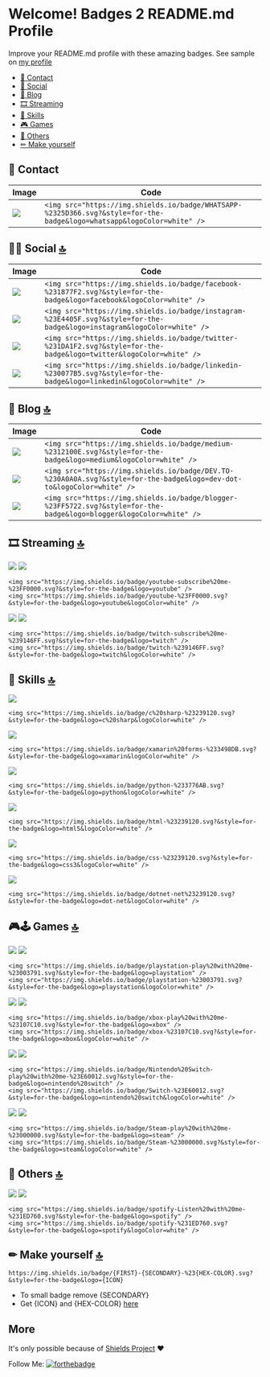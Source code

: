 # Welcome! Badges 2 README.md Profile 

Improve your README.md profile with these amazing badges. See sample on [my profile](https://github.com/alexandresanlim)

- [📱 Contact](#-contact-)
- [👨 Social](#-social-)
- [📝 Blog](#-blog-)
- [🎞 Streaming](#-streaming-)
- [🚀 Skills](#-skills-)
- [🎮 Games](#-games-)
- [🐸 Others](#-others-)
- [✏ Make yourself](#-make-yourself-)

## 📱 Contact


Image | Code
------------ | -------------
<img src="https://img.shields.io/badge/WHATSAPP-%2325D366.svg?&style=for-the-badge&logo=whatsapp&logoColor=white" /> | ```<img src="https://img.shields.io/badge/WHATSAPP-%2325D366.svg?&style=for-the-badge&logo=whatsapp&logoColor=white" /> ```


## 👨👩 Social [🔝](#welcome-badges-2-readmemd-profile)

Image | Code
------------ | -------------
<img src="https://img.shields.io/badge/facebook-%231877F2.svg?&style=for-the-badge&logo=facebook&logoColor=white" /> | ```<img src="https://img.shields.io/badge/facebook-%231877F2.svg?&style=for-the-badge&logo=facebook&logoColor=white" />```
<img src="https://img.shields.io/badge/instagram-%23E4405F.svg?&style=for-the-badge&logo=instagram&logoColor=white" /> | ```<img src="https://img.shields.io/badge/instagram-%23E4405F.svg?&style=for-the-badge&logo=instagram&logoColor=white" /> ```
<img src="https://img.shields.io/badge/twitter-%231DA1F2.svg?&style=for-the-badge&logo=twitter&logoColor=white" /> | ```<img src="https://img.shields.io/badge/twitter-%231DA1F2.svg?&style=for-the-badge&logo=twitter&logoColor=white" /> ```
<img src="https://img.shields.io/badge/linkedin-%230077B5.svg?&style=for-the-badge&logo=linkedin&logoColor=white" /> | ```<img src="https://img.shields.io/badge/linkedin-%230077B5.svg?&style=for-the-badge&logo=linkedin&logoColor=white" /> ```


## 📝 Blog [🔝](#welcome-badges-2-readmemd-profile)

Image | Code
------------ | -------------
<img src="https://img.shields.io/badge/medium-%2312100E.svg?&style=for-the-badge&logo=medium&logoColor=white" /> | ``` <img src="https://img.shields.io/badge/medium-%2312100E.svg?&style=for-the-badge&logo=medium&logoColor=white" /> ```
<img src="https://img.shields.io/badge/DEV.TO-%230A0A0A.svg?&style=for-the-badge&logo=dev-dot-to&logoColor=white" /> | ```<img src="https://img.shields.io/badge/DEV.TO-%230A0A0A.svg?&style=for-the-badge&logo=dev-dot-to&logoColor=white" /> ```
<img src="https://img.shields.io/badge/blogger-%23FF5722.svg?&style=for-the-badge&logo=blogger&logoColor=white" /> | ```<img src="https://img.shields.io/badge/blogger-%23FF5722.svg?&style=for-the-badge&logo=blogger&logoColor=white" /> ```

## 🎞 Streaming [🔝](#welcome-badges-2-readmemd-profile)

<img src="https://img.shields.io/badge/youtube-subscribe%20me-%23FF0000.svg?&style=for-the-badge&logo=youtube" /> <img src="https://img.shields.io/badge/youtube-%23FF0000.svg?&style=for-the-badge&logo=youtube&logoColor=white" />

```
<img src="https://img.shields.io/badge/youtube-subscribe%20me-%23FF0000.svg?&style=for-the-badge&logo=youtube" /> 
<img src="https://img.shields.io/badge/youtube-%23FF0000.svg?&style=for-the-badge&logo=youtube&logoColor=white" />
```

<img src="https://img.shields.io/badge/twitch-subscribe%20me-%239146FF.svg?&style=for-the-badge&logo=twitch" /> <img src="https://img.shields.io/badge/twitch-%239146FF.svg?&style=for-the-badge&logo=twitch&logoColor=white" />

```
<img src="https://img.shields.io/badge/twitch-subscribe%20me-%239146FF.svg?&style=for-the-badge&logo=twitch" /> 
<img src="https://img.shields.io/badge/twitch-%239146FF.svg?&style=for-the-badge&logo=twitch&logoColor=white" />
```

## 🚀 Skills [🔝](#welcome-badges-2-readmemd-profile)

<img src="https://img.shields.io/badge/c%20sharp-%23239120.svg?&style=for-the-badge&logo=c%20sharp&logoColor=white" />

```
<img src="https://img.shields.io/badge/c%20sharp-%23239120.svg?&style=for-the-badge&logo=c%20sharp&logoColor=white" />
```

<img src="https://img.shields.io/badge/xamarin%20forms-%233498DB.svg?&style=for-the-badge&logo=xamarin&logoColor=white" />

```
<img src="https://img.shields.io/badge/xamarin%20forms-%233498DB.svg?&style=for-the-badge&logo=xamarin&logoColor=white" /> 
```

<img src="https://img.shields.io/badge/python-%233776AB.svg?&style=for-the-badge&logo=python&logoColor=white" />

```
<img src="https://img.shields.io/badge/python-%233776AB.svg?&style=for-the-badge&logo=python&logoColor=white" /> 
```

<img src="https://img.shields.io/badge/html-%23239120.svg?&style=for-the-badge&logo=html5&logoColor=white" />

```
<img src="https://img.shields.io/badge/html-%23239120.svg?&style=for-the-badge&logo=html5&logoColor=white" /> 
```

<img src="https://img.shields.io/badge/css-%23239120.svg?&style=for-the-badge&logo=css3&logoColor=white" />

```
<img src="https://img.shields.io/badge/css-%23239120.svg?&style=for-the-badge&logo=css3&logoColor=white" /> 
```

<img src="https://img.shields.io/badge/dotnet-net%23239120.svg?&style=for-the-badge&logo=dot-net&logoColor=white" />

```
<img src="https://img.shields.io/badge/dotnet-net%23239120.svg?&style=for-the-badge&logo=dot-net&logoColor=white" /> 
```
## 🎮🕹 Games [🔝](#welcome-badges-2-readmemd-profile)

<img src="https://img.shields.io/badge/playstation-play%20with%20me-%23003791.svg?&style=for-the-badge&logo=playstation" /> <img src="https://img.shields.io/badge/playstation-%23003791.svg?&style=for-the-badge&logo=playstation&logoColor=white" />

```
<img src="https://img.shields.io/badge/playstation-play%20with%20me-%23003791.svg?&style=for-the-badge&logo=playstation" /> 
<img src="https://img.shields.io/badge/playstation-%23003791.svg?&style=for-the-badge&logo=playstation&logoColor=white" /> 
```
<img src="https://img.shields.io/badge/xbox-play%20with%20me-%23107C10.svg?&style=for-the-badge&logo=xbox" /> <img src="https://img.shields.io/badge/xbox-%23107C10.svg?&style=for-the-badge&logo=xbox&logoColor=white" />

```
<img src="https://img.shields.io/badge/xbox-play%20with%20me-%23107C10.svg?&style=for-the-badge&logo=xbox" /> 
<img src="https://img.shields.io/badge/xbox-%23107C10.svg?&style=for-the-badge&logo=xbox&logoColor=white" /> 
```

<img src="https://img.shields.io/badge/Nintendo%20Switch-play%20with%20me-%23E60012.svg?&style=for-the-badge&logo=nintendo%20switch" /> <img src="https://img.shields.io/badge/Switch-%23E60012.svg?&style=for-the-badge&logo=nintendo%20switch&logoColor=white" />

```
<img src="https://img.shields.io/badge/Nintendo%20Switch-play%20with%20me-%23E60012.svg?&style=for-the-badge&logo=nintendo%20switch" /> 
<img src="https://img.shields.io/badge/Switch-%23E60012.svg?&style=for-the-badge&logo=nintendo%20switch&logoColor=white" /> 
```


<img src="https://img.shields.io/badge/Steam-play%20with%20me-%23000000.svg?&style=for-the-badge&logo=steam" /> <img src="https://img.shields.io/badge/Steam-%23000000.svg?&style=for-the-badge&logo=steam&logoColor=white" />


```
<img src="https://img.shields.io/badge/Steam-play%20with%20me-%23000000.svg?&style=for-the-badge&logo=steam" /> 
<img src="https://img.shields.io/badge/Steam-%23000000.svg?&style=for-the-badge&logo=steam&logoColor=white" />
```

## 🐸 Others [🔝](#welcome-badges-2-readmemd-profile)
<img src="https://img.shields.io/badge/spotify-Listen%20with%20me-%231ED760.svg?&style=for-the-badge&logo=spotify" /> <img src="https://img.shields.io/badge/spotify-%231ED760.svg?&style=for-the-badge&logo=spotify&logoColor=white" />

```
<img src="https://img.shields.io/badge/spotify-Listen%20with%20me-%231ED760.svg?&style=for-the-badge&logo=spotify" /> 
<img src="https://img.shields.io/badge/spotify-%231ED760.svg?&style=for-the-badge&logo=spotify&logoColor=white" />
```


## ✏ Make yourself [🔝](#welcome-badges-2-readmemd-profile)

```
https://img.shields.io/badge/{FIRST}-{SECONDARY}-%23{HEX-COLOR}.svg?&style=for-the-badge&logo={ICON}
```

- To small badge remove {SECONDARY}
- Get {ICON} and {HEX-COLOR} [here](https://simpleicons.org/)


## More

It's only possible because of [Shields Project](https://github.com/badges/shields) ❤

Follow Me:
[![forthebadge](https://img.shields.io/github/followers/alexandresanlim?label=GitHub&style=social)](https://github.com/alexandresanlim)

